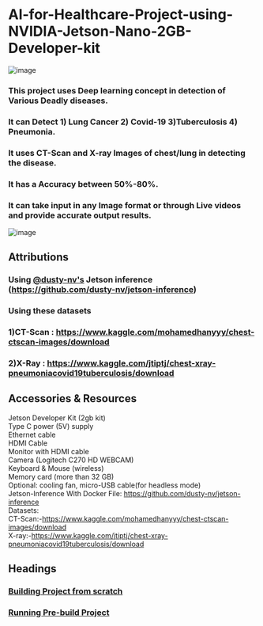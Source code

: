 # AI-for-Healthcare-Project-using-NVIDIA-Jetson-Nano-2GB-Developer-kit
![image](https://user-images.githubusercontent.com/80514108/147107654-c9d06d72-35a9-4a28-8d4a-d133eae3c282.png)

### This project uses Deep learning concept in detection of Various Deadly diseases. 
### It can Detect 1) Lung Cancer 2) Covid-19 3)Tuberculosis 4) Pneumonia. 
### It uses CT-Scan and X-ray Images of chest/lung in detecting the disease. 
### It has a Accuracy between 50%-80%. 
### It can take input in any Image format or through Live videos and provide accurate output results.
![image](https://user-images.githubusercontent.com/80514108/147101781-e98967f4-30fa-4a14-ab79-25999c7a4602.png)

## Attributions
### Using [@dusty-nv's](https://github.com/dusty-nv/) Jetson inference (https://github.com/dusty-nv/jetson-inference)
### Using these datasets
### 1)CT-Scan : https://www.kaggle.com/mohamedhanyyy/chest-ctscan-images/download
### 2)X-Ray   : https://www.kaggle.com/jtiptj/chest-xray-pneumoniacovid19tuberculosis/download

## Accessories & Resources

Jetson Developer Kit (2gb kit) <br />
Type C power (5V) supply <br />
Ethernet cable <br />
HDMI Cable <br />
Monitor with HDMI cable <br />
Camera (Logitech C270 HD WEBCAM) <br />
Keyboard & Mouse (wireless) <br />
Memory card (more than 32 GB) <br />
Optional: cooling fan, micro-USB cable(for headless mode) <br />
Jetson-Inference With Docker File: https://github.com/dusty-nv/jetson-inference <br />
Datasets: <br />
CT-Scan:-https://www.kaggle.com/mohamedhanyyy/chest-ctscan-images/download <br />
X-ray:-https://www.kaggle.com/jtiptj/chest-xray-pneumoniacovid19tuberculosis/download <br />

## Headings

### [Building Project from scratch](https://github.com/THEGURUJ1/AI-for-Healthcare-Project-using-NVIDIA-Jetson-Nano-2GB-Developer-kit/blob/main/Building%20Project%20from%20scratch.md)
### [Running Pre-build Project](#running-pre-build-project)


 
 
 



  

